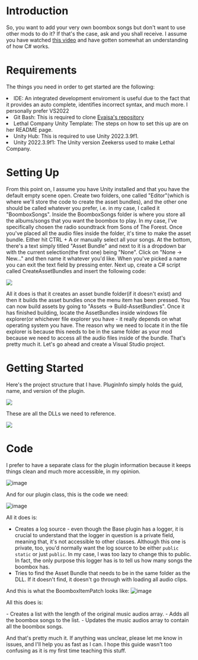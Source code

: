 # Introduction
So, you want to add your very own boombox songs but don't want to use other mods to do it? If that's the case, ask and you shall receive. I assume you have watched [this video](https://www.youtube.com/watch?v=4Q7Zp5K2ywI) and have gotten somewhat an understanding of how C# works.

# Requirements
The things you need in order to get started are the following:
<li>IDE: An integrated development enviroment is useful due to the fact that it provides an auto complete, identifies incorrect syntax, and much more. I personally prefer VS2022</li>
<li>Git Bash: This is required to clone <a href="https://github.com/EvaisaDev/LethalCompanyUnityTemplate">Evaisa's repository</a></li>
<li>Lethal Company Unity Template: The steps on how to set this up are on her README page.</li>
<li>Unity Hub: This is required to use Unity 2022.3.9f1.</li>
<li>Unity 2022.3.9f1: The Unity version Zeekerss used to make Lethal Company.</li>

# Setting Up
From this point on, I assume you have Unity installed and that you have the default empty scene open. Create two folders, one called "Editor"(which is where we'll store the code to create the asset bundles), and the other one should be called whatever you prefer, i.e. in my case, I called it "BoomboxSongs". Inside the BoomboxSongs folder is where you store all the albums/songs that you want the boombox to play. In my case, I've specifically chosen the radio soundtrack from Sons of The Forest. Once you've placed all the audio files inside the folder, it's time to make the asset bundle. Either hit CTRL + A or manually select all your songs. At the bottom, there's a text simply titled "Asset Bundle" and next to it is a dropdown bar with the current selection(the first one) being "None". Click on "None -> New..." and then name it whatever you'd like. When you've picked a name you can exit the text field by pressing enter. Next up, create a C# script called CreateAssetBundles and insert the following code:
<p><image src="https://github.com/wczbl/LC-Mods/assets/130032524/b95525b7-b30c-4a0f-83cb-409ec4160659"></image></p>
All it does is that it creates an asset bundle folder(if it doesn't exist) and then it builds the asset bundles once the menu item has been pressed. You can now build assets by going to "Assets -> Build-AssetBundles". Once it has finished building, locate the AssetBundles inside windows file explorer(or whichever file explorer you have - it really depends on what operating system you have. The reason why we need to locate it in the file explorer is because this needs to be in the same folder as your mod because we need to access all the audio files inside of the bundle. That's pretty much it. Let's go ahead and create a Visual Studio project. 

# Getting Started
Here's the project structure that I have. PluginInfo simply holds the guid, name, and version of the plugin.
<p><image src=https://github.com/wczbl/LC-Mods/assets/130032524/48e9729e-438d-4465-a5af-55768812d6e8></image></p>
These are all the DLLs we need to reference.
<p><image src="https://github.com/wczbl/LC-Mods/assets/130032524/2440e460-8af3-4226-9b4d-7181d7697f3f"></image></p>

# Code 
<p>I prefer to have a separate class for the plugin information because it keeps things clean and much more accessible, in my opinion.</p>

![image](https://github.com/wczbl/LC-Mods/assets/130032524/ba793b87-eaa0-48eb-8901-f4e971eba026)
<p>And for our plugin class, this is the code we need:</p>

![image](https://github.com/wczbl/LC-Mods/assets/130032524/dda832e5-4828-440b-b888-c3e7d5168600)
<p>All it does is:</p>

- Creates a log source - even though the Base plugin has a logger, it is crucial to understand that the logger in question is a private field, meaning that, it's not accessible to other classes. Although this one is private, too, you'd normally want the log source to be either `public static` or just `public`. In my case, I was too lazy to change this to public. In fact, the only purpose this logger has is to tell us how many songs the boombox has.
- Tries to find the Asset Bundle that needs to be in the same folder as the DLL. If it doesn't find, it doesn't go through with loading all audio clips.

And this is what the BoomboxItemPatch looks like:
![image](https://github.com/wczbl/LC-Mods/assets/130032524/5931681c-3882-4664-96c8-a41c87c242b8)
<p>All this does is:</p>
- Creates a list with the length of the original music audios array.
- Adds all the boombox songs to the list.
- Updates the music audios array to contain all the boombox songs.

And that's pretty much it. If anything was unclear, please let me know in issues, and I'll help you as fast as I can. I hope this guide wasn't too confusing as it is my first time teaching this stuff.
